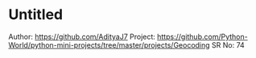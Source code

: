 # Untitled

Author: https://github.com/AdityaJ7
Project: https://github.com/Python-World/python-mini-projects/tree/master/projects/Geocoding
SR No: 74